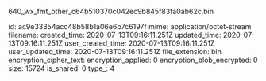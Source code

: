 640_wx_fmt_other_c64b510370c042ec9b845f83fa0ab62c.bin

id: ac9e33354acc48b58b1a06e6b7c6197f
mime: application/octet-stream
filename: 
created_time: 2020-07-13T09:16:11.251Z
updated_time: 2020-07-13T09:16:11.251Z
user_created_time: 2020-07-13T09:16:11.251Z
user_updated_time: 2020-07-13T09:16:11.251Z
file_extension: bin
encryption_cipher_text: 
encryption_applied: 0
encryption_blob_encrypted: 0
size: 15724
is_shared: 0
type_: 4